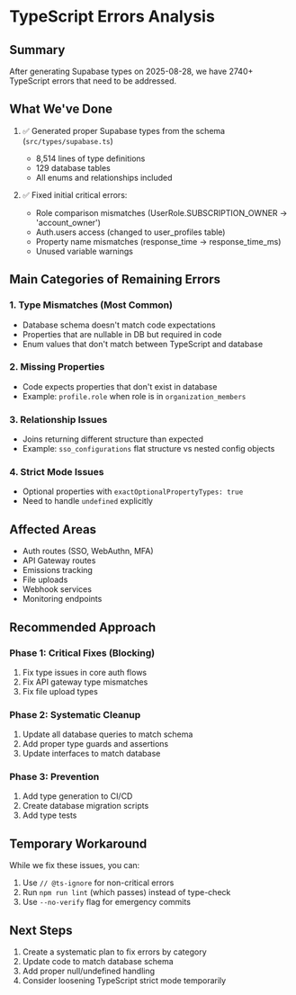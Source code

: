 # TypeScript Errors Analysis

## Summary
After generating Supabase types on 2025-08-28, we have 2740+ TypeScript errors that need to be addressed.

## What We've Done
1. ✅ Generated proper Supabase types from the schema (`src/types/supabase.ts`)
   - 8,514 lines of type definitions
   - 129 database tables
   - All enums and relationships included

2. ✅ Fixed initial critical errors:
   - Role comparison mismatches (UserRole.SUBSCRIPTION_OWNER → 'account_owner')
   - Auth.users access (changed to user_profiles table)
   - Property name mismatches (response_time → response_time_ms)
   - Unused variable warnings

## Main Categories of Remaining Errors

### 1. Type Mismatches (Most Common)
- Database schema doesn't match code expectations
- Properties that are nullable in DB but required in code
- Enum values that don't match between TypeScript and database

### 2. Missing Properties
- Code expects properties that don't exist in database
- Example: `profile.role` when role is in `organization_members`

### 3. Relationship Issues
- Joins returning different structure than expected
- Example: `sso_configurations` flat structure vs nested config objects

### 4. Strict Mode Issues
- Optional properties with `exactOptionalPropertyTypes: true`
- Need to handle `undefined` explicitly

## Affected Areas
- Auth routes (SSO, WebAuthn, MFA)
- API Gateway routes
- Emissions tracking
- File uploads
- Webhook services
- Monitoring endpoints

## Recommended Approach

### Phase 1: Critical Fixes (Blocking)
1. Fix type issues in core auth flows
2. Fix API gateway type mismatches
3. Fix file upload types

### Phase 2: Systematic Cleanup
1. Update all database queries to match schema
2. Add proper type guards and assertions
3. Update interfaces to match database

### Phase 3: Prevention
1. Add type generation to CI/CD
2. Create database migration scripts
3. Add type tests

## Temporary Workaround
While we fix these issues, you can:
1. Use `// @ts-ignore` for non-critical errors
2. Run `npm run lint` (which passes) instead of type-check
3. Use `--no-verify` flag for emergency commits

## Next Steps
1. Create a systematic plan to fix errors by category
2. Update code to match database schema
3. Add proper null/undefined handling
4. Consider loosening TypeScript strict mode temporarily